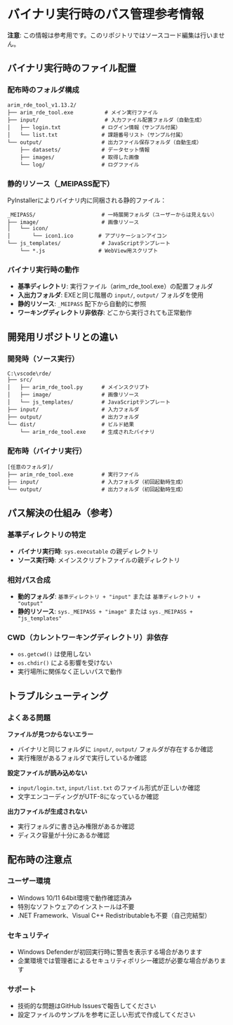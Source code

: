 # バイナリ実行時のパス管理参考情報

**注意**: この情報は参考用です。このリポジトリではソースコード編集は行いません。

## バイナリ実行時のファイル配置

### 配布時のフォルダ構成
```
arim_rde_tool_v1.13.2/
├── arim_rde_tool.exe          # メイン実行ファイル
├── input/                     # 入力ファイル配置フォルダ（自動生成）
│   ├── login.txt             # ログイン情報（サンプル付属）
│   └── list.txt              # 課題番号リスト（サンプル付属）
└── output/                   # 出力ファイル保存フォルダ（自動生成）
    ├── datasets/             # データセット情報
    ├── images/               # 取得した画像
    └── log/                  # ログファイル
```

### 静的リソース（_MEIPASS配下）
PyInstallerによりバイナリ内に同梱される静的ファイル：
```
_MEIPASS/                     # 一時展開フォルダ（ユーザーからは見えない）
├── image/                    # 画像リソース
│   └── icon/
│       └── icon1.ico        # アプリケーションアイコン
└── js_templates/             # JavaScriptテンプレート
    └── *.js                 # WebView用スクリプト
```

### バイナリ実行時の動作
- **基準ディレクトリ**: 実行ファイル（arim_rde_tool.exe）の配置フォルダ
- **入出力フォルダ**: EXEと同じ階層の `input/`, `output/` フォルダを使用
- **静的リソース**: `_MEIPASS` 配下から自動的に参照
- **ワーキングディレクトリ非依存**: どこから実行されても正常動作

## 開発用リポジトリとの違い

### 開発時（ソース実行）
```
C:\vscode\rde/
├── src/
│   ├── arim_rde_tool.py      # メインスクリプト
│   ├── image/                # 画像リソース
│   └── js_templates/         # JavaScriptテンプレート
├── input/                    # 入力フォルダ
├── output/                   # 出力フォルダ
└── dist/                     # ビルド結果
    └── arim_rde_tool.exe     # 生成されたバイナリ
```

### 配布時（バイナリ実行）
```
[任意のフォルダ]/
├── arim_rde_tool.exe         # 実行ファイル
├── input/                    # 入力フォルダ（初回起動時生成）
└── output/                   # 出力フォルダ（初回起動時生成）
```

## パス解決の仕組み（参考）

### 基準ディレクトリの特定
- **バイナリ実行時**: `sys.executable` の親ディレクトリ
- **ソース実行時**: メインスクリプトファイルの親ディレクトリ

### 相対パス合成
- **動的フォルダ**: `基準ディレクトリ + "input"` または `基準ディレクトリ + "output"`
- **静的リソース**: `sys._MEIPASS + "image"` または `sys._MEIPASS + "js_templates"`

### CWD（カレントワーキングディレクトリ）非依存
- `os.getcwd()` は使用しない
- `os.chdir()` による影響を受けない
- 実行場所に関係なく正しいパスで動作

## トラブルシューティング

### よくある問題

**ファイルが見つからないエラー**
- バイナリと同じフォルダに `input/`, `output/` フォルダが存在するか確認
- 実行権限があるフォルダで実行しているか確認

**設定ファイルが読み込めない**
- `input/login.txt`, `input/list.txt` のファイル形式が正しいか確認
- 文字エンコーディングがUTF-8になっているか確認

**出力ファイルが生成されない**
- 実行フォルダに書き込み権限があるか確認
- ディスク容量が十分にあるか確認

## 配布時の注意点

### ユーザー環境
- Windows 10/11 64bit環境で動作確認済み
- 特別なソフトウェアのインストールは不要
- .NET Framework、Visual C++ Redistributableも不要（自己完結型）

### セキュリティ
- Windows Defenderが初回実行時に警告を表示する場合があります
- 企業環境では管理者によるセキュリティポリシー確認が必要な場合があります

### サポート
- 技術的な問題はGitHub Issuesで報告してください
- 設定ファイルのサンプルを参考に正しい形式で作成してください

